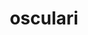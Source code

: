 ---
layout: page
title: osculari
description: Exploring and interpreting pretrained deep neural networks
img: assets/img/osculari.png
redirect: https://osculari.readthedocs.io/
importance: 1
category: deeplearning
---